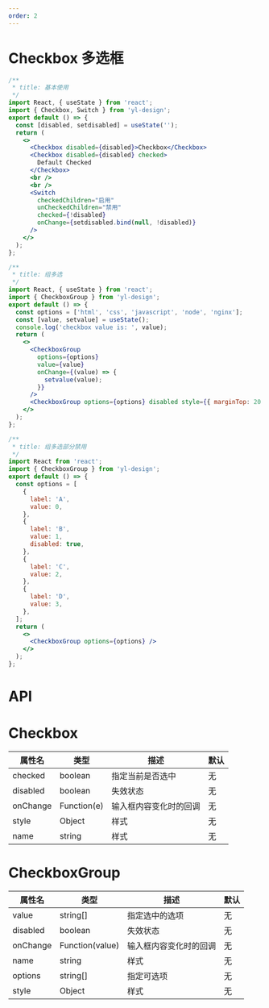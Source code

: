 ```yaml
---
order: 2
---
```


# Checkbox 多选框

```jsx
/**
 * title: 基本使用
 */
import React, { useState } from 'react';
import { Checkbox, Switch } from 'yl-design';
export default () => {
  const [disabled, setdisabled] = useState('');
  return (
    <>
      <Checkbox disabled={disabled}>Checkbox</Checkbox>
      <Checkbox disabled={disabled} checked>
        Default Checked
      </Checkbox>
      <br />
      <br />
      <Switch
        checkedChildren="启用"
        unCheckedChildren="禁用"
        checked={!disabled}
        onChange={setdisabled.bind(null, !disabled)}
      />
    </>
  );
};
```

```jsx
/**
 * title: 组多选
 */
import React, { useState } from 'react';
import { CheckboxGroup } from 'yl-design';
export default () => {
  const options = ['html', 'css', 'javascript', 'node', 'nginx'];
  const [value, setvalue] = useState();
  console.log('checkbox value is: ', value);
  return (
    <>
      <CheckboxGroup
        options={options}
        value={value}
        onChange={(value) => {
          setvalue(value);
        }}
      />
      <CheckboxGroup options={options} disabled style={{ marginTop: 20 }} value={value} />
    </>
  );
};
```

```jsx
/**
 * title: 组多选部分禁用
 */
import React from 'react';
import { CheckboxGroup } from 'yl-design';
export default () => {
  const options = [
    {
      label: 'A',
      value: 0,
    },
    {
      label: 'B',
      value: 1,
      disabled: true,
    },
    {
      label: 'C',
      value: 2,
    },
    {
      label: 'D',
      value: 3,
    },
  ];
  return (
    <>
      <CheckboxGroup options={options} />
    </>
  );
};
```

# API

# Checkbox

| **属性名** | **类型**    | **描述**               | **默认** |
| ---------- | ----------- | ---------------------- | -------- |
| checked    | boolean     | 指定当前是否选中       | 无       |
| disabled   | boolean     | 失效状态               | 无       |
| onChange   | Function(e) | 输入框内容变化时的回调 | 无       |
| style      | Object      | 样式                   | 无       |
| name       | string      | 样式                   | 无       |

# CheckboxGroup

| **属性名** | **类型**        | **描述**               | **默认** |
| ---------- | --------------- | ---------------------- | -------- |
| value      | string[]        | 指定选中的选项         | 无       |
| disabled   | boolean         | 失效状态               | 无       |
| onChange   | Function(value) | 输入框内容变化时的回调 | 无       |
| name       | string          | 样式                   | 无       |
| options    | string[]        | 指定可选项             | 无       |
| style      | Object          | 样式                   | 无       |
